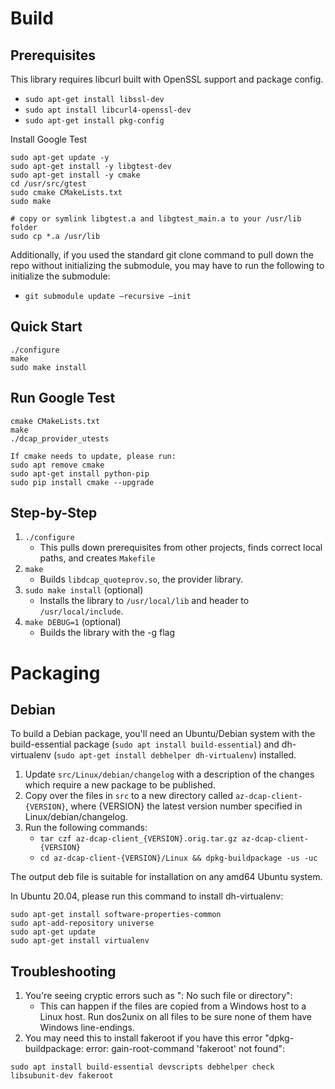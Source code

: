 # Build

## Prerequisites
This library requires libcurl built with OpenSSL support and package config.

* `sudo apt-get install libssl-dev`
* `sudo apt install libcurl4-openssl-dev`
* `sudo apt-get install pkg-config`

Install Google Test
```
sudo apt-get update -y
sudo apt-get install -y libgtest-dev
sudo apt-get install -y cmake
cd /usr/src/gtest
sudo cmake CMakeLists.txt
sudo make

# copy or symlink libgtest.a and libgtest_main.a to your /usr/lib folder
sudo cp *.a /usr/lib
```

Additionally, if you used the standard git clone command to pull down the repo without initializing the submodule, you may have to run the following to initialize the submodule:

* `git submodule update –recursive –init`


## Quick Start
```
./configure
make
sudo make install
```

## Run Google Test
```
cmake CMakeLists.txt
make
./dcap_provider_utests

If cmake needs to update, please run:
sudo apt remove cmake
sudo apt-get install python-pip
sudo pip install cmake --upgrade
```

## Step-by-Step
1. `./configure`
    * This pulls down prerequisites from other projects, finds correct local
      paths, and creates `Makefile`
1. `make`
    * Builds `libdcap_quoteprov.so`, the provider library.
1. `sudo make install` (optional)
    * Installs the library to `/usr/local/lib` and header to `/usr/local/include`.
1. `make DEBUG=1` (optional)
    * Builds the library with the -g flag

# Packaging

## Debian
To build a Debian package, you'll need an Ubuntu/Debian system with the
build-essential package (`sudo apt install build-essential`) and dh-virtualenv 
(`sudo apt-get install debhelper dh-virtualenv`) installed. 

1. Update `src/Linux/debian/changelog` with a description of the changes which
   require a new package to be published.
1. Copy over the files in `src` to a new directory called
   `az-dcap-client-{VERSION}`, where {VERSION} the latest version number
   specified in Linux/debian/changelog.
1. Run the following commands:
    * `tar czf az-dcap-client_{VERSION}.orig.tar.gz az-dcap-client-{VERSION}`
    * `cd az-dcap-client-{VERSION}/Linux && dpkg-buildpackage -us -uc`

The output deb file is suitable for installation on any amd64 Ubuntu system.

In Ubuntu 20.04, please run this command to install dh-virtualenv:
```
sudo apt-get install software-properties-common
sudo apt-add-repository universe
sudo apt-get update
sudo apt-get install virtualenv
```

## Troubleshooting

1. You're seeing cryptic errors such as ": No such file or directory":
    * This can happen if the files are copied from a Windows host to a
      Linux host. Run dos2unix on all files to be sure none of them have Windows
      line-endings.
2. You may need this to install fakeroot if you have this error "dpkg-buildpackage: error: gain-root-command 'fakeroot' not found":
```
sudo apt install build-essential devscripts debhelper check libsubunit-dev fakeroot
```
